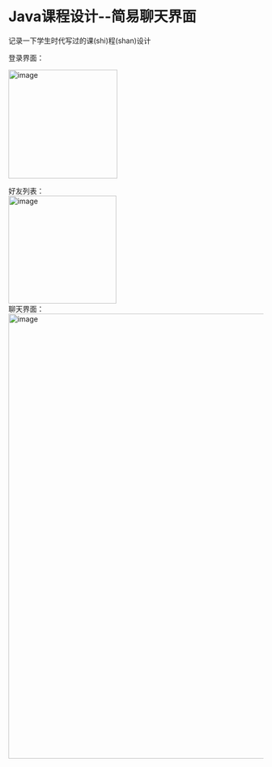 # Java课程设计--简易聊天界面
记录一下学生时代写过的课(shi)程(shan)设计

登录界面：<div>
<img width="215" alt="image" src="https://github.com/2249899756/Course-Design/assets/94681217/1200e019-7027-4cea-a37d-13b92a7b383e">
<div>好友列表：<div>
<img width="213" alt="image" src="https://github.com/2249899756/Course-Design/assets/94681217/d3b5bbd6-75c8-41c6-a542-aadcc38f5822">
<div>聊天界面：<div>
<img width="879" alt="image" src="https://github.com/2249899756/Course-Design/assets/94681217/592f651c-ff67-42f0-8c45-8cf331c8f8a8">
